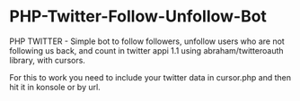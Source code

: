 PHP-Twitter-Follow-Unfollow-Bot
=======================

PHP TWITTER - Simple bot to follow followers, unfollow users who are not following us back, and count in twitter appi 1.1 using abraham/twitteroauth library, with cursors.


For this to work you need to include your twitter data in cursor.php and then hit it in konsole or by url.
